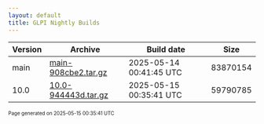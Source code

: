 ```yaml
---
layout: default
title: GLPI Nightly Builds
---
```


Version|Archive|Build date|Size
---|---|---|---
main|[main-908cbe2.tar.gz](main-908cbe2.tar.gz)|2025-05-14 00:41:45 UTC|83870154
10.0|[10.0-944443d.tar.gz](10.0-944443d.tar.gz)|2025-05-15 00:35:41 UTC|59790785

<font size="1">Page generated on 2025-05-15 00:35:41 UTC</font>
